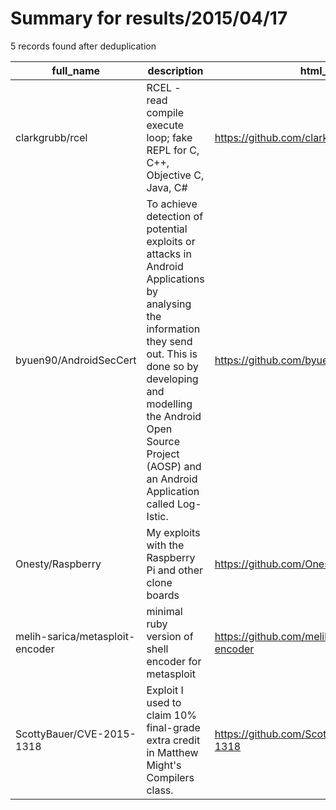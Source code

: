 
# Summary for results/2015/04/17
    
5 records found after deduplication

| full_name | description | html_url | matched_list | matched_count | pushed_at | size | stargazers_count | language | forks_count | vul_ids |
|---------------------------------|-----------------------------------------------------------------------------------------------------------------------------------------------------------------------------------------------------------------------------------------------------------|----------------------------------------------------|----------------------------------|-----------------|---------------------------|--------|--------------------|------------|---------------|-------------------|
| clarkgrubb/rcel | RCEL - read compile execute loop; fake REPL for C, C++, Objective C, Java, C# | https://github.com/clarkgrubb/rcel | ['rce'] | 1 | 2015-04-17 12:40:01+00:00 | 219 | 0 | Ruby | 0 | [] |
| byuen90/AndroidSecCert | To achieve detection of potential exploits or attacks in Android Applications by analysing the information they send out. This is done so by developing and modelling the Android Open Source Project (AOSP) and an Android Application called Log-Istic. | https://github.com/byuen90/AndroidSecCert | ['exploit'] | 1 | 2015-04-17 05:42:15+00:00 | 11108 | 2 | Java | 1 | [] |
| Onesty/Raspberry | My exploits with the Raspberry Pi and other clone boards | https://github.com/Onesty/Raspberry | ['exploit'] | 1 | 2015-04-17 09:21:32+00:00 | 0 | 0 | | 0 | [] |
| melih-sarica/metasploit-encoder | minimal ruby version of shell encoder for metasploit | https://github.com/melih-sarica/metasploit-encoder | ['metasploit module OR payload'] | 1 | 2015-04-17 18:16:40+00:00 | 128 | 0 | Ruby | 0 | [] |
| ScottyBauer/CVE-2015-1318 | Exploit I used to claim 10% final-grade extra credit in Matthew Might's Compilers class. | https://github.com/ScottyBauer/CVE-2015-1318 | ['cve-2', 'exploit'] | 2 | 2015-04-17 21:00:44+00:00 | 132 | 4 | C | 3 | ['CVE-2015-1318'] |
